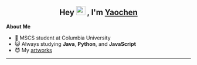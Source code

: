 <h2 align="center">Hey <img src="https://media.giphy.com/media/hvRJCLFzcasrR4ia7z/giphy.gif" width="25px"> , I'm <a href="https://www.linkedin.com/in/yaochen-shen/">Yaochen</a></h2>


**About Me**

- :blue_heart:  MSCS student at Columbia University
- :smiley_cat: Always studying **Java**, **Python**, and **JavaScript**
- :smiling_imp: My <a href="https://www.instagram.com/yaoxshen_art/?igshid=YmMyMTA2M2Y%3D"> artworks</a>

***

 <br>


